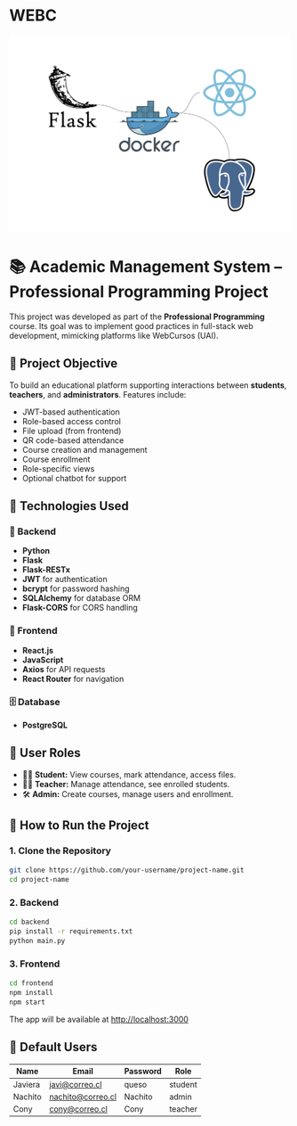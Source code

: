 # WEBC

![](/ReadMe_images/logo.jpg)

# 📚 Academic Management System – Professional Programming Project

This project was developed as part of the **Professional Programming** course. Its goal was to implement good practices in full-stack web development, mimicking platforms like WebCursos (UAI).

## 🎯 Project Objective

To build an educational platform supporting interactions between **students**, **teachers**, and **administrators**. Features include:

- JWT-based authentication
- Role-based access control
- File upload (from frontend)
- QR code-based attendance
- Course creation and management
- Course enrollment
- Role-specific views
- Optional chatbot for support

## 🧪 Technologies Used

### 🔧 Backend
- **Python**
- **Flask**
- **Flask-RESTx**
- **JWT** for authentication
- **bcrypt** for password hashing
- **SQLAlchemy** for database ORM
- **Flask-CORS** for CORS handling

### 🎨 Frontend
- **React.js**
- **JavaScript**
- **Axios** for API requests
- **React Router** for navigation

### 🗄️ Database
- **PostgreSQL**

## 🔐 User Roles

- 👩‍🎓 **Student:** View courses, mark attendance, access files.
- 👨‍🏫 **Teacher:** Manage attendance, see enrolled students.
- 🛠️ **Admin:** Create courses, manage users and enrollment.

## 🚀 How to Run the Project

### 1. Clone the Repository

```bash
git clone https://github.com/your-username/project-name.git
cd project-name
```

### 2. Backend

```bash
cd backend
pip install -r requirements.txt
python main.py
```

### 3. Frontend

```bash
cd frontend
npm install
npm start
```

The app will be available at [http://localhost:3000](http://localhost:3000)

## 🧪 Default Users

| Name     | Email              | Password | Role      |
|----------|--------------------|----------|-----------|
| Javiera  | javi@correo.cl     | queso    | student   |
| Nachito  | nachito@correo.cl  | Nachito  | admin     |
| Cony     | cony@correo.cl     | Cony     | teacher   |



